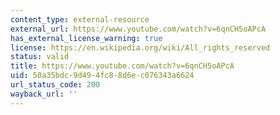```yaml
---
content_type: external-resource
external_url: https://www.youtube.com/watch?v=6qnCH5oAPcA
has_external_license_warning: true
license: https://en.wikipedia.org/wiki/All_rights_reserved
status: valid
title: https://www.youtube.com/watch?v=6qnCH5oAPcA
uid: 50a35bdc-9d49-4fc8-8d6e-c076343a6624
url_status_code: 200
wayback_url: ''
---
```

